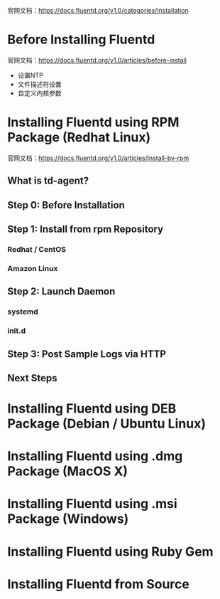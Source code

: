 官网文档：https://docs.fluentd.org/v1.0/categories/installation

# Before Installing Fluentd
官网文档：https://docs.fluentd.org/v1.0/articles/before-install
- 设置NTP
- 文件描述符设置
- 自定义内核参数
# Installing Fluentd using RPM Package (Redhat Linux)
官网文档：https://docs.fluentd.org/v1.0/articles/install-by-rpm
## What is td-agent?
## Step 0: Before Installation
## Step 1: Install from rpm Repository
### Redhat / CentOS
### Amazon Linux
## Step 2: Launch Daemon
### systemd
### init.d
## Step 3: Post Sample Logs via HTTP
## Next Steps

# Installing Fluentd using DEB Package (Debian / Ubuntu Linux)
# Installing Fluentd using .dmg Package (MacOS X)
# Installing Fluentd using .msi Package (Windows)
# Installing Fluentd using Ruby Gem
# Installing Fluentd from Source

